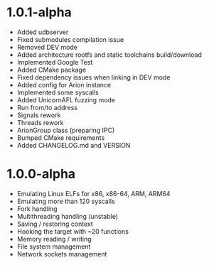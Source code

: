 # 1.0.1-alpha
- Added udbserver
- Fixed submodules compilation issue
- Removed DEV mode
- Added architecture rootfs and static toolchains build/download
- Implemented Google Test
- Added CMake package
- Fixed dependency issues when linking in DEV mode
- Added config for Arion instance
- Implemented some syscalls
- Added UnicornAFL fuzzing mode
- Run from/to address
- Signals rework
- Threads rework
- ArionGroup class (preparing IPC)
- Bumped CMake requirements
- Added CHANGELOG.md and VERSION

# 1.0.0-alpha
- Emulating Linux ELFs for x86, x86-64, ARM, ARM64
- Emulating more than 120 syscalls
- Fork handling
- Multithreading handling (unstable)
- Saving / restoring context
- Hooking the target with ~20 functions
- Memory reading / writing
- File system management
- Network sockets management
